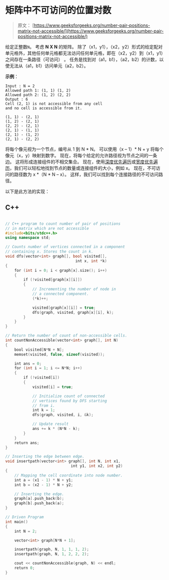 # 矩阵中不可访问的位置对数

> 原文： [https://www.geeksforgeeks.org/number-pair-positions-matrix-not-accessible/](https://www.geeksforgeeks.org/number-pair-positions-matrix-not-accessible/)

给定正整数`N`。 考虑 **N X N** 的矩阵。 除了（x1，y1），（x2，y2）形式的给定配对单元格外，其他任何单元格都无法访问任何单元格，即在（x2，y2）到（x1，y1）之间存在一条路径（可访问） 。 任务是找到对（a1，b1），（a2，b2）的计数，以使无法从（a1，b1）访问单元（a2，b2）。

**示例**：

```
Input : N = 2
Allowed path 1: (1, 1) (1, 2)
Allowed path 2: (1, 2) (2, 2)
Output : 6
Cell (2, 1) is not accessible from any cell
and no cell is accessible from it.

(1, 1) - (2, 1)
(1, 2) - (2, 1)
(2, 2) - (2, 1)
(2, 1) - (1, 1)
(2, 1) - (1, 2)
(2, 1) - (2, 2)

```

将每个像元视为一个节点，编号从 1 到 N * N。 可以使用（x – 1）* N + y 将每个像元（x，y）映射到数字。 现在，将每个给定的允许路径视为节点之间的一条边。 这将形成连接组件的不相交集合。 现在，使用[深度优先遍历](https://www.geeksforgeeks.org/depth-first-traversal-for-a-graph/)或[宽度优先遍历](https://www.geeksforgeeks.org/breadth-first-traversal-for-a-graph/)，我们可以轻松地找到节点的数量或连接组件的大小，例如 x。 现在，不可访问的路径数为 x *（N * N – x）。 这样，我们可以找到每个连接路径的不可访问路径。

以下是此方法的实现：

## C++

```cpp

// C++ program to count number of pair of positions 
// in matrix which are not accessible 
#include<bits/stdc++.h> 
using namespace std; 

// Counts number of vertices connected in a component 
// containing x. Stores the count in k. 
void dfs(vector<int> graph[], bool visited[], 
                               int x, int *k) 
{ 
    for (int i = 0; i < graph[x].size(); i++) 
    { 
        if (!visited[graph[x][i]]) 
        { 
            // Incrementing the number of node in 
            // a connected component. 
            (*k)++; 

            visited[graph[x][i]] = true; 
            dfs(graph, visited, graph[x][i], k); 
        } 
    } 
} 

// Return the number of count of non-accessible cells. 
int countNonAccessible(vector<int> graph[], int N) 
{ 
    bool visited[N*N + N]; 
    memset(visited, false, sizeof(visited)); 

    int ans = 0; 
    for (int i = 1; i <= N*N; i++) 
    { 
        if (!visited[i]) 
        { 
            visited[i] = true; 

            // Initialize count of connected 
            // vertices found by DFS starting 
            // from i. 
            int k = 1; 
            dfs(graph, visited, i, &k); 

            // Update result 
            ans += k * (N*N - k); 
        } 
    } 
    return ans; 
} 

// Inserting the edge between edge. 
void insertpath(vector<int> graph[], int N, int x1, 
                             int y1, int x2, int y2) 
{ 
    // Mapping the cell coordinate into node number. 
    int a = (x1 - 1) * N + y1; 
    int b = (x2 - 1) * N + y2; 

    // Inserting the edge. 
    graph[a].push_back(b); 
    graph[b].push_back(a); 
} 

// Driven Program 
int main() 
{ 
    int N = 2; 

    vector<int> graph[N*N + 1]; 

    insertpath(graph, N, 1, 1, 1, 2); 
    insertpath(graph, N, 1, 2, 2, 2); 

    cout << countNonAccessible(graph, N) << endl; 
    return 0; 
} 

```